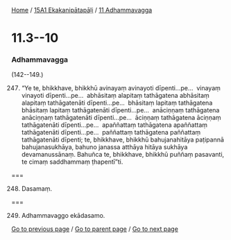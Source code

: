 
[Home](/) / [15A1 Ekakanipātapāḷi](/tipitaka/15A1.md) / [11 Adhammavagga](/tipitaka/15A1/11.md)

# 11.3--10

### Adhammavagga

(142--149.)

247. “Ye te, bhikkhave, bhikkhū avinayaṃ avinayoti dīpenti…pe…  vinayaṃ vinayoti dīpenti…pe…  abhāsitaṃ alapitaṃ tathāgatena abhāsitaṃ alapitaṃ tathāgatenāti dīpenti…pe…  bhāsitaṃ lapitaṃ tathāgatena bhāsitaṃ lapitaṃ tathāgatenāti dīpenti…pe…  anāciṇṇaṃ tathāgatena anāciṇṇaṃ tathāgatenāti dīpenti…pe…  āciṇṇaṃ tathāgatena āciṇṇaṃ tathāgatenāti dīpenti…pe…  apaññattaṃ tathāgatena apaññattaṃ tathāgatenāti dīpenti…pe…  paññattaṃ tathāgatena paññattaṃ tathāgatenāti dīpenti; te, bhikkhave, bhikkhū bahujanahitāya paṭipannā bahujanasukhāya, bahuno janassa atthāya hitāya sukhāya devamanussānaṃ. Bahuñca te, bhikkhave, bhikkhū puññaṃ pasavanti, te cimaṃ saddhammaṃ ṭhapentī”ti.

===

248. Dasamaṃ.



===

249. Adhammavaggo ekādasamo.



[Go to previous page](/tipitaka/15A1/11/11.2.md) / [Go to parent page](/tipitaka/15A1/11.md) / [Go to next page](/tipitaka/15A1/12.md)


